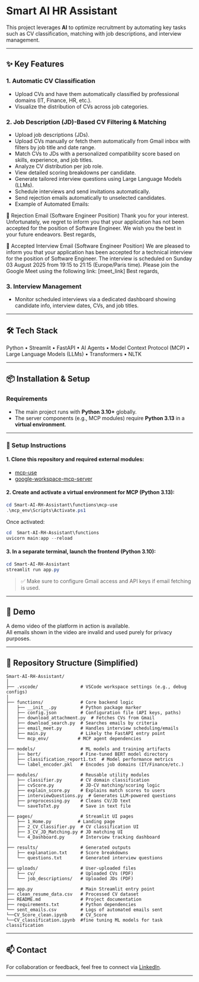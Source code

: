 # Smart AI HR Assistant 

This project leverages **AI** to optimize recruitment by automating key tasks such as CV classification, matching with job descriptions, and interview management.

---

## ✨ Key Features

### 1. Automatic CV Classification
- Upload CVs and have them automatically classified by professional domains (IT, Finance, HR, etc.).  
- Visualize the distribution of CVs across job categories.

### 2. Job Description (JD)-Based CV Filtering & Matching
- Upload job descriptions (JDs).  
- Upload CVs manually or fetch them automatically from Gmail inbox with filters by job title and date range.  
- Match CVs to JDs with a personalized compatibility score based on skills, experience, and job titles.  
- Analyze CV distribution per job role.  
- View detailed scoring breakdowns per candidate.  
- Generate tailored interview questions using Large Language Models (LLMs).  
- Schedule interviews and send invitations automatically.  
- Send rejection emails automatically to unselected candidates.
- Example of Automated Emails:

🔹 Rejection Email (Software Engineer Position)
Thank you for your interest. Unfortunately, we regret to inform you that your application has not been accepted for the position of Software Engineer. We wish you the best in your future endeavors.
Best regards,

🔹 Accepted Interview Email (Software Engineer Position)
We are pleased to inform you that your application has been accepted for a technical interview for the position of Software Engineer. The interview is scheduled on Sunday 03 August 2025 from 19:15 to 21:15 (Europe/Paris time). Please join the Google Meet using the following link: [meet_link]
Best regards,
### 3. Interview Management
- Monitor scheduled interviews via a dedicated dashboard showing candidate info, interview dates, CVs, and job titles.

---

## 🛠️ Tech Stack

Python • Streamlit • FastAPI • AI Agents • Model Context Protocol (MCP) • Large Language Models (LLMs) • Transformers • NLTK

---

## 📦 Installation & Setup

### Requirements
- The main project runs with **Python 3.10+** globally.  
- The server components (e.g., MCP modules) require **Python 3.13** in a **virtual environment**.

---

### 🔧 Setup Instructions

#### 1. Clone this repository and required external modules:

- [mcp-use](https://github.com/mcp-use/mcp-use)  
- [google-workspace-mcp-server](https://github.com/epaproditus/google-workspace-mcp-server)

#### 2. Create and activate a virtual environment for MCP (Python 3.13):

```powershell
cd Smart-AI-RH-Assistant\functions\mcp-use
.\mcp_env\Scripts\Activate.ps1
```

Once activated:

```powershell
cd  Smart-AI-RH-Assistant\functions
uvicorn main:app --reload
```

#### 3. In a separate terminal, launch the frontend (Python 3.10):

```powershell
cd Smart-AI-RH-Assistant
streamlit run app.py
```

> ✅ Make sure to configure Gmail access and API keys if email fetching is used.

---


## 📎 Demo

A  demo video of the platform in action is available.  
All emails shown in the video are invalid and used purely for privacy purposes.

---

## 📂 Repository Structure (Simplified)

```
Smart-AI-RH-Assistant/
│
├── .vscode/                # VSCode workspace settings (e.g., debug configs)
│
├── functions/              # Core backend logic
│   ├── __init__.py         # Python package marker
│   ├── config.json         # Configuration file (API keys, paths)
│   ├── download_attachment.py  # Fetches CVs from Gmail
│   ├── download_search.py  # Searches emails by criteria
│   ├── email_meet.py       # Handles interview scheduling/emails
│   ├── main.py             # Likely the FastAPI entry point
│   └── mcp_env/           # MCP agent dependencies
│
├── models/                 # ML models and training artifacts
│   ├── bert/               # Fine-tuned BERT model directory
│   ├── classification_report1.txt  # Model performance metrics
│   └── label_encoder.pkl   # Encodes job domains (IT/Finance/etc.)
│
├── modules/                # Reusable utility modules
│   ├── classifier.py       # CV domain classification
│   ├── cvScore.py          # JD-CV matching/scoring logic
│   ├── explain_score.py    # Explains match scores to users
│   ├── interviewQuestions.py  # Generates LLM-powered questions
│   ├── preprocessing.py    # Cleans CV/JD text
│   └── saveToTxt.py        # Save in text file
│
├── pages/                  # Streamlit UI pages
│   ├── 1_Home.py          # Landing page
│   ├── 2_CV_Classifier.py  # CV classification UI
│   ├── 3_CV_JD_Matching.py # JD matching UI
│   └── 4_Dashboard.py      # Interview tracking dashboard
│
├── results/                # Generated outputs
│   ├── explanation.txt     # Score breakdowns 
│   └── questions.txt       # Generated interview questions
│
├── uploads/                # User-uploaded files
│   ├── cv/                 # Uploaded CVs (PDF)
│   └── job_descriptions/   # Uploaded JDs (PDF)
│
├── app.py                  # Main Streamlit entry point
├── clean_resume_data.csv   # Processed CV dataset
├── README.md               # Project documentation
├── requirements.txt        # Python dependencies
└── sent_emails.csv         # Logs of automated emails sent
└──CV_Score_clean.ipynb     # CV_Score
└──CV_classification.ipynb  #fine tuning ML models for task classification

```

---

## 📫 Contact

For collaboration or feedback, feel free to connect via [LinkedIn](https://www.linkedin.com/in/rami-ben-amor).

---

